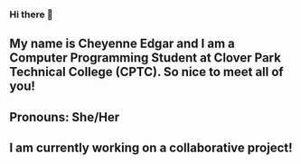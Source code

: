 ### Hi there 👋
## My name is Cheyenne Edgar and I am a Computer Programming Student at Clover Park Technical College (CPTC). So nice to meet all of you!
## Pronouns: She/Her
## I am currently working on a collaborative project!
<!--
**CheyenneProgrammer96/CheyenneProgrammer96** is a ✨ _special_ ✨ repository because its `README.md` (this file) appears on your GitHub profile.

Here are some ideas to get you started:

- 🔭 I’m currently working on ...
- 🌱 I’m currently learning ...
- 👯 I’m looking to collaborate on ...
- 🤔 I’m looking for help with ...
- 💬 Ask me about ...
- 📫 How to reach me: ...
- 😄 Pronouns: ...
- ⚡ Fun fact: ...
-->
